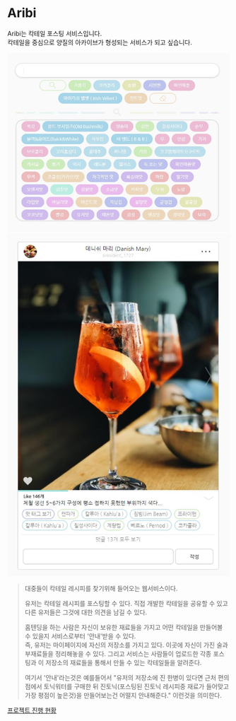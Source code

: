 # Aribi
Aribi는 칵테일 포스팅 서비스입니다.  
칵테일을 중심으로 양질의 아카이브가 형성되는 서비스가 되고 싶습니다.

![](/tools/readme/img/intro-검색컴포넌트.jpg)
![](/tools/readme/img/posting-ui-기본.jpg)

> 대중들이 칵테일 레시피를 찾기위해 들어오는 웹서비스이다.
> 
> 유저는 칵테일 레시피를 포스팅할 수 있다.
> 직접 개발한 칵테일을 공유할 수 있고 다른 유저들은 그것에 대한 의견을 남길 수 있다.
> 
> 홈텐딩을 하는 사람은 자신이 보유한 재료들을 가지고 어떤 칵테일을 만들어볼 수 있을지
> 서비스로부터 '안내'받을 수 있다.   
> 즉, 유저는 마이페이지에 자신의 저장소를 가지고 있다. 이곳에 자신이 가진 술과 부재료들을 정리해놓을 수 있다. 그리고 서비스는 사람들이 업로드한 각종 포스팅과 이 저장소의 재료들을 통해서 만들 수 있는 칵테일들을 알려준다.  
> 
> 여기서 '안내'라는것은 예를들어서 "유저의 저장소에 진 한병이 있다면 근처 편의점에서 토닉워터를 구매한 뒤 진토닉(포스팅된 진토닉 레시피중 재료가 들어맞고 가장 평점이 높은것)을 만들어보는건 어떨지 안내해준다." 이런것을 의미한다.

[프로젝트 진행 현황](https://clomia.notion.site/88a0a4cfe24749beb986441c476555c5)